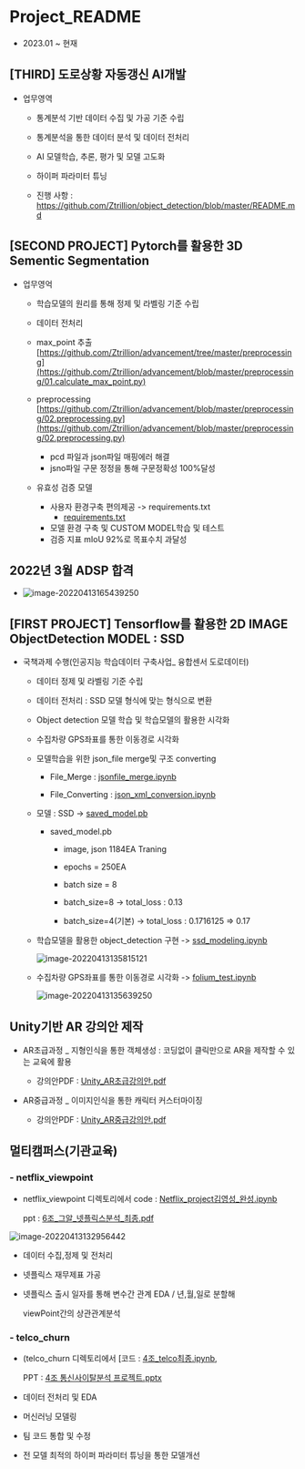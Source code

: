 # Project_README

- 2023.01 ~ 현재

## [THIRD] 도로상황 자동갱신 AI개발

- 업무영역
  - 통계분석 기반 데이터 수집 및 가공 기준 수립
  - 통계분석을 통한 데이터 분석 및 데이터 전처리
  - AI 모델학습, 추론, 평가 및 모델 고도화
  - 하이퍼 파라미터 튜닝
    
  - 진행 사항 : https://github.com/Ztrillion/object_detection/blob/master/README.md

## [SECOND PROJECT] Pytorch를 활용한 3D Sementic Segmentation

- 업무영억  
  - 학습모델의 원리를 통해 정제 및 라벨링 기준 수립
  
  - 데이터 전처리 
  - max_point 추출 [https://github.com/Ztrillion/advancement/tree/master/preprocessing](https://github.com/Ztrillion/advancement/blob/master/preprocessing/01.calculate_max_point.py)
  - preprocessing [https://github.com/Ztrillion/advancement/blob/master/preprocessing/02.preprocessing.py](https://github.com/Ztrillion/advancement/blob/master/preprocessing/02.preprocessing.py)
    
    
    - pcd 파일과 json파일 매핑에러 해결
    - jsno파일 구문 정정을 통해 구문정확성 100%달성
  
  - 유효성 검증 모델
    - 사용자 환경구축 편의제공 -> requirements.txt 
      - [requirements.txt](https://github.com/Ztrillion/advancement/blob/master/requirements.txt)
    - 모델 환경 구축 및 CUSTOM MODEL학습 및 테스트
    - 검증 지표 mIoU 92%로 목표수치 과달성

## 2022년 3월 ADSP 합격
  - ![image-20220413165439250](https://github.com/zerosysk/Project/blob/master/image/ADsP.png)

    
## [FIRST PROJECT] Tensorflow를 활용한 2D IMAGE ObjectDetection MODEL : SSD

- 국책과제 수행(인공지능 학습데이터 구축사업_ 융합센서 도로데이터)

    - 데이터 정제 및 라벨링 기준 수립

    - 데이터 전처리 : SSD 모델 형식에 맞는 형식으로 변환

    - Object detection 모델 학습 및 학습모델의 활용한 시각화

    - 수집차량 GPS좌표를 통한 이동경로 시각화 

      

  - 모델학습을 위한 json_file merge및 구조 converting

    - File_Merge :  [jsonfile_merge.ipynb](https://github.com/zerosysk/Project/blob/master/ObjectDetection_Modeling(ssd)/jsonfile_merge.ipynb)

    - File_Converting : [json_xml_conversion.ipynb](https://github.com/zerosysk/Project/blob/master/ObjectDetection_Modeling(ssd)/json_xml_conversion.ipynb)

      

  - 모델 : SSD -> [saved_model.pb](https://github.com/zerosysk/SelfDrive_Project/blob/master/saved_model.pb)

    - saved_model.pb

      - image, json 1184EA Traning

      - epochs = 250EA
      - batch size = 8
      - batch_size=8 -> total_loss : 0.13
      - batch_size=4(기본) -> total_loss : 0.1716125 => 0.17

    

  - 학습모델을 활용한 object_detection 구현 -> [ssd_modeling.ipynb](https://github.com/zerosysk/SelfDrive_Project/blob/master/ssd_modeling.ipynb)

    ![image-20220413135815121](https://github.com/zerosysk/Project/blob/master/image/object_detection.png)

  - 수집차량 GPS좌표를 통한 이동경로 시각화 -> [folium_test.ipynb](https://github.com/zerosysk/Project/blob/master/ObjectDetection_Modeling(ssd)/folium_test.ipynb)

    ![image-20220413135639250](https://github.com/zerosysk/Project/blob/master/image/FOLIUM_TEST.png)



## Unity기반 AR 강의안 제작
  
  - AR초급과정 _ 지형인식을 통한 객체생성 : 코딩없이 클릭만으로 AR을 제작할 수 있는 교육에 활용
    
    - 강의안PDF :  [Unity_AR초급강의안.pdf](https://github.com/zerosysk/Project/blob/master/Unity/Unity_AR초급강의안.pdf)
 
  - AR중급과정 _ 이미지인식을 통한 캐릭터 커스터마이징
    
    - 강의안PDF :  [Unity_AR중급강의안.pdf](https://github.com/zerosysk/Project/blob/master/Unity/Unity_AR중급강의안.pdf)

##  멀티캠퍼스(기관교육)

### - netflix_viewpoint

- netflix_viewpoint 디렉토리에서 code : [Netflix_project김영성_완성.ipynb](https://github.com/zerosysk/Project/blob/master/netflix_viewpoint/Netflix_project김영성_완성.ipynb)

  ppt : [6조_그알_넷플릭스분석_최종.pdf](https://github.com/zerosysk/Project/blob/master/netflix_viewpoint/6조_그알_넷플릭스분석_최종.pdf)

![image-20220413132956442](https://github.com/zerosysk/Project/blob/master/image/멀티캠퍼스_우수상.png)

- 데이터 수집,정제 및 전처리

- 넷플릭스 재무제표 가공

- 넷플릭스 출시 일자를 통해 변수간 관계 EDA / 년,월,일로 분할해 

  viewPoint간의 상관관계분석



### - telco_churn

- (telco_churn 디렉토리에서 [코드 : [4조_telco최종.ipynb](https://github.com/zerosysk/Project/blob/master/telco_churn/4조_telco최종.ipynb),  

  PPT : [4조 통신사이탈분석 프로젝트.pptx](https://github.com/zerosysk/Project/blob/master/telco_churn/4조_통신사이탈분석.pptx)

- 데이터 전처리 및 EDA
- 머신러닝 모델링
- 팀 코드 통합 및 수정
- 전 모델 최적의 하이퍼 파라미터 튜닝을 통한 모델개선

